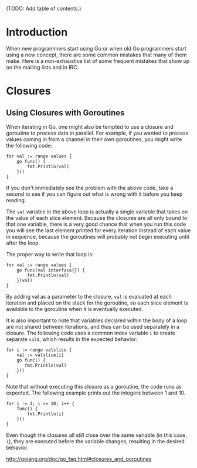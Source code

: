(TODO: Add table of contents.)

# Introduction

When new programmers start using Go or when old Go programmers start using a new concept, there are some common mistakes that many of them make.  Here is a non-exhaustive list of some frequent mistakes that show up on the mailing lists and in IRC.

# Closures

## Using Closures with Goroutines

When iterating in Go, one might also be tempted to use a closure and goroutine to process data in parallel.  For example, if you wanted to process values coming in from a channel in their own goroutines, you might write the following code:
```
for val := range values {
    go func() {
        fmt.Println(val)
    }()
}
```

If you don't immediately see the problem with the above code, take a second to see if you can figure out what is wrong with it before you keep reading.

The ` val ` variable in the above loop is actually a single variable that takes on the value of each slice element.  Because the closures are all only bound to that one variable, there is a very good chance that when you run this code you will see the last element printed for every iteration instead of each value in sequence, because the goroutines will probably not begin executing until after the loop.

The proper way to write that loop is:
```
for val := range values {
    go func(val interface{}) {
        fmt.Println(val)
    }(val)
}
```

By adding val as a parameter to the closure, ` val ` is evaluated at each iteration and placed on the stack for the goroutine, so each slice element is available to the goroutine when it is eventually executed.

It is also important to note that variables declared within the body of a loop are not shared between iterations, and thus can be used separately in a closure.  The following code uses a common index variable ` i ` to create separate ` val `s, which results in the expected behavior:

```
for i := range valslice {
    val := valslice[i]
    go func() {
       fmt.Println(val)
    }()
}
```

Note that without executing this closure as a goroutine, the code runs as expected.  The following example prints out the integers between 1 and 10.

```
for i := 1; i <= 10; i++ {
    func() {
        fmt.Println(i)
    }()
}
```

Even though the closures all still close over the same variable (in this case, ` i `), they are executed before the variable changes, resulting in the desired behavior.

http://golang.org/doc/go_faq.html#closures_and_goroutines